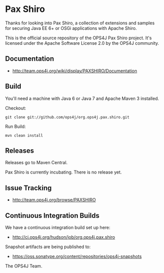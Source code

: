 Pax Shiro
=========

Thanks for looking into Pax Shiro, a collection of extensions
and samples for securing Java EE 6+ or OSGi applications with
Apache Shiro.

This is the official source repository of the OPS4J Pax Shiro project.
It's licensed under the Apache Software License 2.0 by the OPS4J community.

## Documentation

* <http://team.ops4j.org/wiki/display/PAXSHIRO/Documentation>

## Build

You'll need a machine with Java 6 or Java 7 and Apache Maven 3 installed.

Checkout:

    git clone git://github.com/ops4j/org.ops4j.pax.shiro.git

Run Build:

    mvn clean install


## Releases

Releases go to Maven Central.

Pax Shiro is currently incubating. There is no release yet.

## Issue Tracking

* <http://team.ops4j.org/browse/PAXSHIRO>

## Continuous Integration Builds

We have a continuous integration build set up here:

* <http://ci.ops4j.org/hudson/job/org.ops4j.pax.shiro>

Snapshot artifacts are being published to:

* <https://oss.sonatype.org/content/repositories/ops4j-snapshots>


The OPS4J Team.

